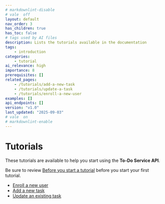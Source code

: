 ```yaml
---
# markdownlint-disable
# vale  off
layout: default
nav_order: 3
has_children: true
has_toc: false
# tags used by AI files
description: Lists the tutorials available in the documentation
tags: 
    - introduction
categories:
    - tutorial
ai_relevance: high
importance: 8
prerequisites: []
related_pages: 
    - /tutorials/add-a-new-task
    - /tutorials/update-a-task
    - /tutorials/enroll-a-new-user
examples: []
api_endpoints: []
version: "v1.0"
last_updated: "2025-09-03"
# vale  on
# markdownlint-enable
---
```


# Tutorials

These tutorials are available to help you start using the **To-Do Service API**.

Be sure to review [Before you start a tutorial](before-you-start-a-tutorial.md)
before you start your first tutorial.

* [Enroll a new user](tutorials/enroll-a-new-user.md)
* [Add a new task](tutorials/add-a-new-task.md)
* [Update an existing task](tutorials/update-a-task.md)
